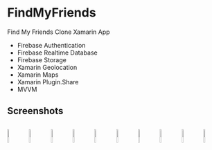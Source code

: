 # FindMyFriends
Find My Friends Clone Xamarin App

* Firebase Authentication
* Firebase Realtime Database
* Firebase Storage
* Xamarin Geolocation
* Xamarin Maps
* Xamarin Plugin.Share
* MVVM



<h2>Screenshots<h2>

<img src="https://user-images.githubusercontent.com/61024473/188276511-7aaac23a-abbd-4687-b58d-f4ac3d87c193.png" width="9%"></img>
<img src="https://user-images.githubusercontent.com/61024473/188276676-ba157f12-3665-49e1-8db3-1152168cb6a3.png" width="9%"></img>
<img src="https://user-images.githubusercontent.com/61024473/188276685-c74342d8-4c08-4020-b48f-ba2b5537b325.png" width="9%"></img>
<img src="https://user-images.githubusercontent.com/61024473/188276699-5e735872-d53e-41ee-aefe-641b4b9a996b.png" width="9%"></img> 
<img src="https://user-images.githubusercontent.com/61024473/188276697-38483225-0908-4788-92a3-9da9110b10b6.png" width="9%"></img>
<img src="https://user-images.githubusercontent.com/61024473/188277877-cc535c26-da7e-48cb-ae57-f9a42eaf3cac.gif" width="9%"></img>
<img src="https://user-images.githubusercontent.com/61024473/188277008-6095a938-032a-4ed7-8ee5-fa52139f54f8.png" width="9%"></img> 
<img src="https://user-images.githubusercontent.com/61024473/188277129-0f61a01a-7173-43d2-942d-5e31164844a7.png" width="9%"></img> 
<img src="https://user-images.githubusercontent.com/61024473/188277516-617cf5ed-efef-4c54-ac37-98eb57575573.gif" width="9%"></img> 
<img src="https://user-images.githubusercontent.com/61024473/188277693-cc2b029c-e9fc-4e80-a501-294fb60a8627.gif" width="9%"></img> 



